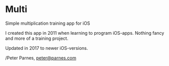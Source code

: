 # Multi
Simple multiplication training app for iOS 

I created this app in 2011 when learning to program iOS-apps. Nothing fancy and more of a training project. 

Updated in 2017 to newer iOS-versions. 

/Peter Parnes, peter@parnes.com 
